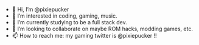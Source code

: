 - 👋 Hi, I’m @pixiepucker
- 👀 I’m interested in coding, gaming, music.
- 🌱 I’m currently studying to be a full stack dev.
- 💞️ I’m looking to collaborate on maybe ROM hacks, modding games, etc.
- 📫 How to reach me: my gaming twitter is @pixiepucker !!

<!---
pixiepucker/pixiepucker is a ✨ special ✨ repository because its `README.md` (this file) appears on your GitHub profile.
You can click the Preview link to take a look at your changes.
--->
